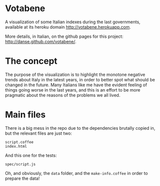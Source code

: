 # Votabene

A visualization of some Italian indexes during the last governments, available
at its heroku domain <http://votabene.herokuapp.com>.

More details, in Italian, on the github pages for this project:
<http://danse.github.com/votabene/>.

# The concept

The purpose of the visualization is to highlight the monotone negative trends
about Italy in the latest years, in order to better spot what should be changed
in the future. Many Italians like me have the evident feeling of things going
worse in the last years, and this is an effort to be more pragmatic about the
reasons of the problems we all lived.

# Main files

There is a big mess in the repo due to the dependencies brutally copied in, but the relevant files are just two:

    script.coffee
    index.html

And this one for the tests:

    spec/script.js

Oh, and obviously, the `data` folder, and the `make-info.coffee` in order to
prepare the data!

